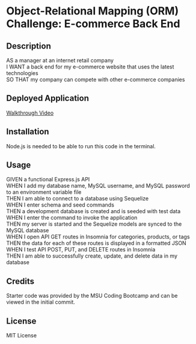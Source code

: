 # Object-Relational Mapping (ORM) Challenge: E-commerce Back End

## Description
AS a manager at an internet retail company<br>
I WANT a back end for my e-commerce website that uses the latest technologies<br>
SO THAT my company can compete with other e-commerce companies

## Deployed Application
[Walkthrough Video](https://youtu.be/vZAyh84qG8c)

## Installation
Node.js is needed to be able to run this code in the terminal.

## Usage
GIVEN a functional Express.js API<br>
WHEN I add my database name, MySQL username, and MySQL password to an environment variable file<br>
THEN I am able to connect to a database using Sequelize<br>
WHEN I enter schema and seed commands<br>
THEN a development database is created and is seeded with test data<br>
WHEN I enter the command to invoke the application<br>
THEN my server is started and the Sequelize models are synced to the MySQL database<br>
WHEN I open API GET routes in Insomnia for categories, products, or tags<br>
THEN the data for each of these routes is displayed in a formatted JSON<br>
WHEN I test API POST, PUT, and DELETE routes in Insomnia<br>
THEN I am able to successfully create, update, and delete data in my database

## Credits
Starter code was provided by the MSU Coding Bootcamp and can be viewed in the initial commit.

## License
MIT License